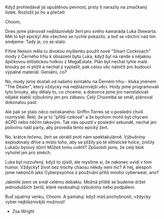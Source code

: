Když prohledával jsi opuštěnou pevnost, prsty ti narazily na zmačkaný lístek. Rozložil jsi ho a přečetl:

Choom,

Dnes jsme plánovali nejbláznivější žert pro svého kamaráda Luka Stewarta. Měl to být epický! Ale všechno se rychle pokazilo, a teď se všichni nad tím smějeme. Tady je, co se stalo:

Fifine Nelson měla tu divokou myšlenku použít nové "Smart Cockroach" mody z Černého trhu k obsazení bytu Luka, když byl na rande s nějakou špičkovou elitistickou holkou z MegaEstate. Plán byl nechat tyhle malé brouky po ní plížit a nechat ji vyplašit, pak celou věc natočit pro budoucí výpalné materiál. Geniální, co?

No, mody jsme dostali od našeho kontaktu na Černém trhu - kluka jménem "The Dealer", který vždycky má nejbláznivější věci. Hody jsme programovali tyto brouky, aby dělaly to, co chceme, a dokonce jsme jim nainstalovali nějaké slabší výbušniny jen pro zábavu. Celý Choomba se smál, plánoval dokonalou past.

Ale pak se stalo něco nečekaného: Griffin Torres se v poslední chvíli rozmyslel. Řekl, že je to "příliš rizikové" a že bychom mohli být chyceni ACPD nebo něčím takovým. Tak nás opustil v poslední sekundě, nechal jen polovinu naší party, aby provedla tento epický žert.

No, krátce řečeno, žert se obrátil proti nám spektakulárně. Výbušniny explodovaly dříve a místo toho, aby se plížily po té elitistické holce, zničily Lukaův bytový dům! Můžeš tomu uvěřit? Způsobili jsme, že celý blok vyhořel jen pro směch.

Luka byl rozzuřený, když to zjistil, ale myslíme si, že nakonec uvidí v tom humor. Vždyckyť život bez trochy chaosu někdy není nic? A hej, alespoň jsme nekončili jako Cyberpsychos z používání příliš mnoho cyberwear, ano?

Jakmile jsem se smál celému debaklu. Možná příště se budeme držet jednodušších žertů, které neobsahují výbušniny nebo podpálení.

Buď opatrný venku, Choom. A pamatuj: když máš pochybnosti, vždycky vyber nejbláznivější možnost!

- Zsa Wright
